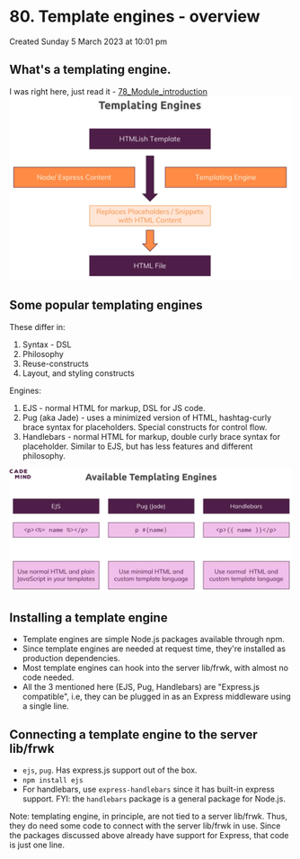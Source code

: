# 80. Template engines - overview
Created Sunday 5 March 2023 at 10:01 pm

## What's a templating engine.
I was right here, just read it - [78_Module_introduction](78_Module_introduction.md)
![](/assets/80_Template_engines_overview-image-1.png)


## Some popular templating engines
These differ in:
1. Syntax - DSL
2. Philosophy
3. Reuse-constructs
4. Layout, and styling constructs

Engines:
1. EJS - normal HTML for markup, DSL for JS code.
2. Pug (aka Jade) - uses a minimized version of HTML, hashtag-curly brace syntax for placeholders. Special constructs for control flow.
3. Handlebars - normal HTML for markup, double curly brace syntax for placeholder. Similar to EJS, but has less features and different philosophy.

![](/assets/80_Template_engines_overview-image-2.png)


## Installing a template engine
- Template engines are simple Node.js packages available through npm.
- Since template engines are needed at request time, they're installed as production dependencies.
- Most template engines can hook into the server lib/frwk, with almost no code needed.
- All the 3 mentioned here (EJS, Pug, Handlebars) are "Express.js compatible", i.e, they can be plugged in as an Express middleware using a single line.


## Connecting a template engine to the server lib/frwk
- `ejs`, `pug`. Has express.js support out of the box.
- `npm install ejs`
- For handlebars, use `express-handlebars` since it has built-in express support. FYI: the `handlebars` package is a general package for Node.js.

Note: templating engine, in principle, are not tied to a server lib/frwk. Thus, they do need some code to connect with the server lib/frwk in use. Since the packages discussed above already have support for Express, that code is just one line.
